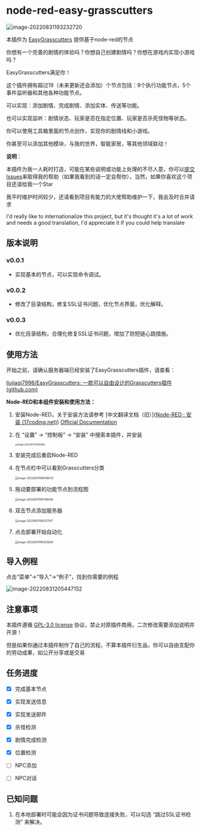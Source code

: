 # node-red-easy-grasscutters 

![image-20220831193232720](https://raw.githubusercontent.com/liujiaqi7998/GraphicBed/main/img/202208311932848.png)

本插件为 [EasyGrasscutters](https://github.com/liujiaqi7998/EasyGrasscutters) 提供基于node-red的节点

你想有一个完善的剧情的体验吗？你想自己创建剧情吗？你想在游戏内实现小游戏吗？

EasyGrasscutters满足你！

这个插件拥有超过19（未来更新还会添加）个节点包括：9个执行功能节点，5个事件监听器和其他各种功能节点。

可以实现：添加剧情、完成剧情、添加实体、传送等功能。

也可以实现监听：剧情状态、玩家是否在指定位置、玩家是否杀死怪物等状态。

你可以使用工具箱里面的节点创作，实现你的剧情线和小游戏。

你甚至可以添加其他模块，与我的世界，智能家居，等其他领域联动！

**说明**：

本插件为我一人耗时打造，可能在某些说明或功能上处理的不尽人意，你可以[提交Issues](https://github.com/liujiaqi7998/node-red-easy-grasscutters/issues)来取得我的帮助（如果我看到的话一定会帮你），当然，如果你喜欢这个项目还请给我一个Star

我平时维护时间较少，还请看到项目有能力的大佬帮助维护一下，我会及时合并请求

I'd really like to internationalize this project, but it's thought it's a lot of work and needs a good translation, I'd appreciate it if you could help translate

## 版本说明

### v0.0.1
* 实现基本的节点，可以实现命令调试。

### v0.0.2
* 修改了目录结构，修复SSL证书问题，优化节点界面，优化解释。

### v0.0.3

* 优化目录结构，合理化修复SSL证书问题，增加了防短链心跳措施。


## 使用方法

开始之前，请确认服务器端已经安装了EasyGrasscutters插件，请查看：

[liujiaqi7998/EasyGrasscutters: 一款可以自由设计的Grasscutters插件 (github.com)](https://github.com/liujiaqi7998/EasyGrasscutters)

**Node-RED和本组件安装和使用方法：**

1. 安装Node-RED，关于安装方法请参考   [中文翻译文档（旧）]([Node-RED : 安装 (17coding.net)](https://nodered.17coding.net/docs/getting-started/installation))  [Official Documentation](https://nodered.org/docs/getting-started/local)

2. 在 “设置” -> “控制板” -> “安装” 中搜索本插件，并安装

   <img src="https://raw.githubusercontent.com/liujiaqi7998/GraphicBed/main/img/202208311939799.png" alt="image-20220831193901665" style="zoom:40%;" />

3. 安装完成后重启Node-RED

4. 在节点栏中可以看到Grasscutters分类

   <img src="https://raw.githubusercontent.com/liujiaqi7998/GraphicBed/main/img/202208311940143.png" alt="image-20220831194046033" style="zoom: 50%;" />

5. 拖动要部署的功能节点到流程图

   <img src="https://raw.githubusercontent.com/liujiaqi7998/GraphicBed/main/img/202208311957140.png" alt="image-20220831195746048" style="zoom:50%;" />

6. 双击节点添加服务器

   <img src="https://raw.githubusercontent.com/liujiaqi7998/GraphicBed/main/img/202208311953680.png" alt="image-20220831195327547" style="zoom: 50%;" />

7. 点击部署开始自动化

   <img src="https://raw.githubusercontent.com/liujiaqi7998/GraphicBed/main/img/202208311954720.png" alt="image-20220831195425638" style="zoom:50%;" />

## 导入例程

点击“菜单”->“导入”->“例子”，找到你需要的例程

![image-20220831205447152](https://raw.githubusercontent.com/liujiaqi7998/GraphicBed/main/img/202208312054362.png)

## 注意事项

本插件遵循 [GPL-3.0 license](https://github.com/liujiaqi7998/EasyGrasscutters/blob/master/LICENSE) 协议，禁止对原插件商用，二次修改需要添加说明并开源！

但是如果你通过本插件制作了自己的流程，不算本插件衍生品，你可以自由支配你的劳动成果，如公开分享或是交易



## 任务进度

- [x] 完成基本节点

- [x] 实现发送信息

- [x] 实现发送邮件

- [x] 杀怪检测

- [x] 剧情完成检测

- [x] 位置检测

- [ ] NPC添加

- [ ] NPC对话

## 已知问题

1. 在本地部署时可能会因为证书问题导致连接失败，可以勾选 “跳过SSL证书检测” 来解决。
